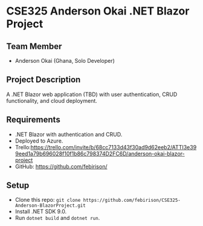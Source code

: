 # CSE325 Anderson Okai .NET Blazor Project

## Team Member
- Anderson Okai (Ghana, Solo Developer)

## Project Description
A .NET Blazor web application (TBD) with user authentication, CRUD functionality, and cloud deployment.

## Requirements
- .NET Blazor with authentication and CRUD.
- Deployed to Azure.
- Trello:https://trello.com/invite/b/68cc7133d43f30ad9d62eeb2/ATTI3e399eed1a79b696028f10f1b86c798374D2FC6D/anderson-okai-blazor-project
- GitHub: https://github.com/febirison/

## Setup
- Clone this repo: `git clone https://github.com/febirison/CSE325-Anderson-BlazorProject.git`
- Install .NET SDK 9.0.
- Run `dotnet build` and `dotnet run`.